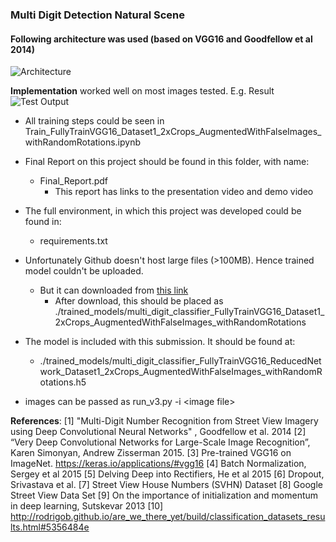 ### Multi Digit Detection Natural Scene

#### Following architecture was used (based on VGG16 and Goodfellow et al 2014)
![Architecture](https://github.com/yogeshluthra/MultiDigit_detection_in_natural_scene/tree/master/images/architecture.png)

**Implementation** worked well on most images tested.
E.g. Result
![Test Output](https://github.com/yogeshluthra/MultiDigit_detection_in_natural_scene/tree/master/images/Final_Results.png)


- All training steps could be seen in Train_FullyTrainVGG16_Dataset1_2xCrops_AugmentedWithFalseImages_withRandomRotations.ipynb

- Final Report on this project should be found in this folder, with name:
  - Final_Report.pdf
    - This report has links to the presentation video and demo video

- The full environment, in which this project was developed could be found in:
  - requirements.txt

- Unfortunately Github doesn't host large files (>100MB). Hence trained model couldn't be uploaded. 
  - But it can downloaded from [this link](https://1drv.ms/u/s!Ai_USJWaRTc6iIBOkYyNdMkYSvMqLA)
    - After download, this should be placed as ./trained_models/multi_digit_classifier_FullyTrainVGG16_Dataset1_2xCrops_AugmentedWithFalseImages_withRandomRotations

- The model is included with this submission. It should be found at:
  - ./trained_models/multi_digit_classifier_FullyTrainVGG16_ReducedNetwork_Dataset1_2xCrops_AugmentedWithFalseImages_withRandomRotations.h5

- images can be passed as run_v3.py -i \<image file\>

**References**:
[1] "Multi-Digit Number Recognition from Street View Imagery using Deep Convolutional Neural Networks"  ,
Goodfellow et al. 2014
[2] “Very Deep Convolutional Networks for Large-Scale Image Recognition”, Karen Simonyan, Andrew Zisserman
2015.
[3] Pre-trained VGG16 on ImageNet. https://keras.io/applications/#vgg16
[4] Batch Normalization, Sergey et al 2015
[5] Delving Deep into Rectifiers, He et al 2015
[6] Dropout, Srivastava et al.
[7] Street View House Numbers (SVHN) Dataset
[8] Google Street View Data Set
[9] On the importance of initialization and momentum in deep learning, Sutskevar 2013
[10] http://rodrigob.github.io/are_we_there_yet/build/classification_datasets_results.html#5356484e
